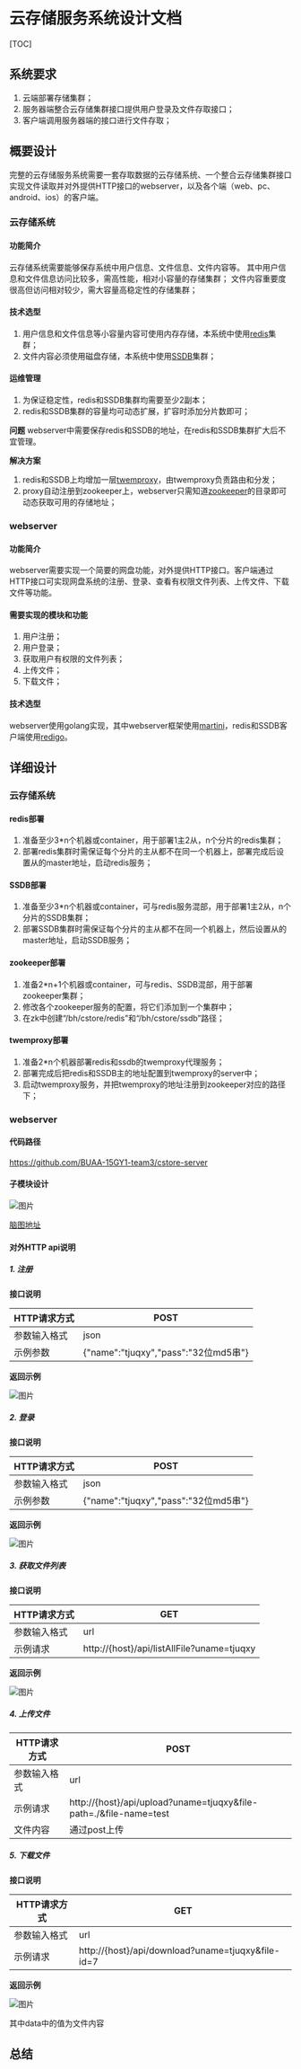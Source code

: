 ﻿# 云存储服务系统设计文档

[TOC]

## 系统要求

1. 云端部署存储集群；
2. 服务器端整合云存储集群接口提供用户登录及文件存取接口；
3. 客户端调用服务器端的接口进行文件存取；


## 概要设计

完整的云存储服务系统需要一套存取数据的云存储系统、一个整合云存储集群接口实现文件读取并对外提供HTTP接口的webserver，以及各个端（web、pc、android、ios）的客户端。

### 云存储系统

#### 功能简介

云存储系统需要能够保存系统中用户信息、文件信息、文件内容等。
其中用户信息和文件信息访问比较多，需高性能，相对小容量的存储集群；
文件内容重要度很高但访问相对较少，需大容量高稳定性的存储集群；

#### 技术选型

1. 用户信息和文件信息等小容量内容可使用内存存储，本系统中使用[redis](https://github.com/antirez/redis)集群；
2. 文件内容必须使用磁盘存储，本系统中使用[SSDB](https://github.com/ideawu/ssdb)集群；

#### 运维管理

1. 为保证稳定性，redis和SSDB集群均需要至少2副本；
2. redis和SSDB集群的容量均可动态扩展，扩容时添加分片数即可；

**问题**
webserver中需要保存redis和SSDB的地址，在redis和SSDB集群扩大后不宜管理。

**解决方案**
1. redis和SSDB上均增加一层[twemproxy](https://github.com/twitter/twemproxy)，由twemproxy负责路由和分发；
2. proxy自动注册到zookeeper上，webserver只需知道[zookeeper](https://zookeeper.apache.org/)的目录即可动态获取可用的存储地址；

### webserver

#### 功能简介

webserver需要实现一个简要的网盘功能，对外提供HTTP接口。客户端通过HTTP接口可实现网盘系统的注册、登录、查看有权限文件列表、上传文件、下载文件等功能。

#### 需要实现的模块和功能

1. 用户注册；
2. 用户登录；
3. 获取用户有权限的文件列表；
4. 上传文件；
5. 下载文件；

#### 技术选型

webserver使用golang实现，其中webserver框架使用[martini](github.com/go-martini/martini)，redis和SSDB客户端使用[redigo](github.com/garyburd/redigo/redis)。

## 详细设计

### 云存储系统

#### redis部署

1. 准备至少3*n个机器或container，用于部署1主2从，n个分片的redis集群；
2. 部署redis集群时需保证每个分片的主从都不在同一个机器上，部署完成后设置从的master地址，启动redis服务；

#### SSDB部署

1. 准备至少3*n个机器或container，可与redis服务混部，用于部署1主2从，n个分片的SSDB集群；
2. 部署SSDB集群时需保证每个分片的主从都不在同一个机器上，然后设置从的master地址，启动SSDB服务；

#### zookeeper部署

1. 准备2*n+1个机器或container，可与redis、SSDB混部，用于部署zookeeper集群；
2. 修改各个zookeeper服务的配置，将它们添加到一个集群中；
3. 在zk中创建“/bh/cstore/redis”和“/bh/cstore/ssdb”路径；

#### twemproxy部署

1. 准备2*n个机器部署redis和ssdb的twemproxy代理服务；
2. 部署完成后把redis和SSDB主的地址配置到twemproxy的server中；
3. 启动twemproxy服务，并把twemproxy的地址注册到zookeeper对应的路径下；

### webserver

#### 代码路径

https://github.com/BUAA-15GY1-team3/cstore-server

#### 子模块设计

![图片](http://bos.nj.bpc.baidu.com/v1/agroup/c262c9f854a6730202f6ce351867ec4ab44b196b)

[脑图地址](http://naotu.baidu.com/file/fbf8381d9f6043028144e19a6ff921b4?token=e2492b1a0cc87fa9)

#### 对外HTTP api说明

##### 1. 注册

**接口说明**

|HTTP请求方式 | POST | 
|---|---|
|参数输入格式 | json | 
|示例参数 | {"name":"tjuqxy","pass":"32位md5串"} | 

**返回示例**

![图片](http://bos.nj.bpc.baidu.com/v1/agroup/08c05bf97ac21e17177a711d452a89f0aeb6f9b3)

##### 2. 登录

**接口说明**

|HTTP请求方式 | POST | 
|---|---|
|参数输入格式 | json | 
|示例参数 | {"name":"tjuqxy","pass":"32位md5串"} | 

**返回示例**

![图片](http://bos.nj.bpc.baidu.com/v1/agroup/c98f1963ee4d523c2b4ca528d2d06a568893bb1b)

##### 3. 获取文件列表

**接口说明**

|HTTP请求方式 | GET | 
|---|---|
|参数输入格式 | url | 
|示例请求 | http://{host}/api/listAllFile?uname=tjuqxy | 

**返回示例**

![图片](http://bos.nj.bpc.baidu.com/v1/agroup/98f7a5fc505f3851b015a5163245fccc71c89e2b)

##### 4. 上传文件

|HTTP请求方式 | POST | 
|---|---|
|参数输入格式 | url | 
|示例请求 | http://{host}/api/upload?uname=tjuqxy&file-path=./&file-name=test | 
|文件内容 | 通过post上传 |

##### 5. 下载文件

**接口说明**

|HTTP请求方式 | GET | 
|---|---|
|参数输入格式 | url | 
|示例请求 | http://{host}/api/download?uname=tjuqxy&file-id=7 | 

**返回示例**

![图片](http://bos.nj.bpc.baidu.com/v1/agroup/883de41081fb79a41c2f360b501a215348e38749)

其中data中的值为文件内容


## 总结